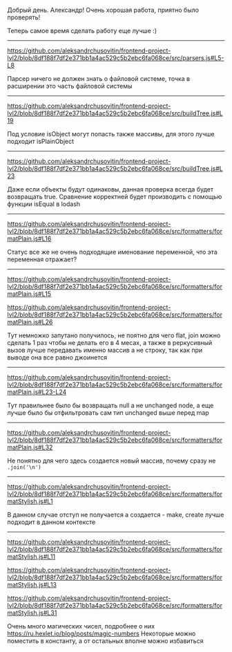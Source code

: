 
Добрый день. Александр! Очень хорошая работа, приятно было проверять! 

Теперь самое время сделать работу еще лучше :)

---

https://github.com/aleksandrchusovitin/frontend-project-lvl2/blob/8df188f7df2e371bb1a4ac529c5b2ebc6fa068ce/src/parsers.js#L5-L8

Парсер ничего не должен знать о файловой системе, точка в расширении это часть файловой системы


---

https://github.com/aleksandrchusovitin/frontend-project-lvl2/blob/8df188f7df2e371bb1a4ac529c5b2ebc6fa068ce/src/buildTree.js#L19

Под условие isObject могут попасть также массивы, для этого лучше подходит isPlainObject

---

https://github.com/aleksandrchusovitin/frontend-project-lvl2/blob/8df188f7df2e371bb1a4ac529c5b2ebc6fa068ce/src/buildTree.js#L23

Даже если объекты будут одинаковы, данная проверка всегда будет возвращать true. Сравнение корректней будет производить с помощью функции isEqual в lodash

---

https://github.com/aleksandrchusovitin/frontend-project-lvl2/blob/8df188f7df2e371bb1a4ac529c5b2ebc6fa068ce/src/formatters/formatPlain.js#L16

Статус все же не очень подходящие именование переменной, что эта переменная отражает?

---

https://github.com/aleksandrchusovitin/frontend-project-lvl2/blob/8df188f7df2e371bb1a4ac529c5b2ebc6fa068ce/src/formatters/formatPlain.js#L15

https://github.com/aleksandrchusovitin/frontend-project-lvl2/blob/8df188f7df2e371bb1a4ac529c5b2ebc6fa068ce/src/formatters/formatPlain.js#L26

Тут немножко запутано получилось, не поятно для чего flat, join можно сделать 1 раз чтобы не делать его в 4 месах, а также в реркусивный вызов лучше передавать именно массив а не строку, так как при выводе она все равно джоинется

---

https://github.com/aleksandrchusovitin/frontend-project-lvl2/blob/8df188f7df2e371bb1a4ac529c5b2ebc6fa068ce/src/formatters/formatPlain.js#L23-L24

Тут правильнее было бы возвращать null а не unchanged node, а еще лучше было бы отфильтровать сам тип unchanged выше перед map

---

https://github.com/aleksandrchusovitin/frontend-project-lvl2/blob/8df188f7df2e371bb1a4ac529c5b2ebc6fa068ce/src/formatters/formatPlain.js#L32

Не понятно для чего здесь создается новый массив, почему сразу не `.join('\n')`

---

https://github.com/aleksandrchusovitin/frontend-project-lvl2/blob/8df188f7df2e371bb1a4ac529c5b2ebc6fa068ce/src/formatters/formatStylish.js#L1

В данном случае отступ не получается а создается - make, create лучше подходит в данном контексте

---
https://github.com/aleksandrchusovitin/frontend-project-lvl2/blob/8df188f7df2e371bb1a4ac529c5b2ebc6fa068ce/src/formatters/formatStylish.js#L11

https://github.com/aleksandrchusovitin/frontend-project-lvl2/blob/8df188f7df2e371bb1a4ac529c5b2ebc6fa068ce/src/formatters/formatStylish.js#L13

https://github.com/aleksandrchusovitin/frontend-project-lvl2/blob/8df188f7df2e371bb1a4ac529c5b2ebc6fa068ce/src/formatters/formatStylish.js#L31

Очень много магических чисел, подробнее о них https://ru.hexlet.io/blog/posts/magic-numbers
Некоторые можно поместить в константу, а от остальных вполне можно избавиться


